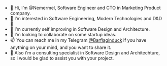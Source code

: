 - 👋 Hi, I’m @Nemermel, Software Engineer and CTO in Marketing Product company.
- 👀 I’m interested in Software Engineering, Modern Technologies and D&D 🎲
- 🌱 I’m currently self improving in Software Design and Architecture.
- 💞️ I’m looking to collaborate on some startup ideas.
- 📫 You can reach me in my Telegram [@Barflaginduck](https://t.me/Barflaginduck) if you have anything on your mind, and you want to share it.
- 💼 Also i'm a consulting specialist in Software Design and Architechture, so i would be glad to assist you with your project.
